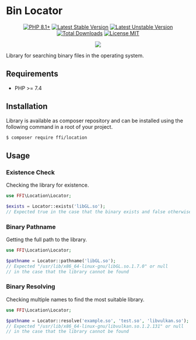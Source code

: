 # Bin Locator

<p align="center">
    <a href="https://packagist.org/packages/ffi/location"><img src="https://poser.pugx.org/ffi/location/require/php?style=for-the-badge" alt="PHP 8.1+"></a>
    <a href="https://packagist.org/packages/ffi/location"><img src="https://poser.pugx.org/ffi/location/version?style=for-the-badge" alt="Latest Stable Version"></a>
    <a href="https://packagist.org/packages/ffi/location"><img src="https://poser.pugx.org/ffi/location/v/unstable?style=for-the-badge" alt="Latest Unstable Version"></a>
    <a href="https://packagist.org/packages/ffi/location"><img src="https://poser.pugx.org/ffi/location/downloads?style=for-the-badge" alt="Total Downloads"></a>
    <a href="https://raw.githubusercontent.com/php-ffi/location/master/LICENSE.md"><img src="https://poser.pugx.org/ffi/location/license?style=for-the-badge" alt="License MIT"></a>
</p>
<p align="center">
    <a href="https://github.com/php-ffi/location/actions"><img src="https://github.com/php-ffi/location/workflows/build/badge.svg"></a>
</p>

Library for searching binary files in the operating system.

## Requirements

- PHP >= 7.4

## Installation

Library is available as composer repository and can be installed using the 
following command in a root of your project.

```sh
$ composer require ffi/location
```

## Usage

### Existence Check

Checking the library for existence.

```php
use FFI\Location\Locator;

$exists = Locator::exists('libGL.so');
// Expected true in the case that the binary exists and false otherwise
```

### Binary Pathname

Getting the full path to the library.

```php
use FFI\Location\Locator;

$pathname = Locator::pathname('libGL.so');
// Expected "/usr/lib/x86_64-linux-gnu/libGL.so.1.7.0" or null
// in the case that the library cannot be found
```

### Binary Resolving

Checking multiple names to find the most suitable library.

```php
use FFI\Location\Locator;

$pathname = Locator::resolve('example.so', 'test.so', 'libvulkan.so');
// Expected "/usr/lib/x86_64-linux-gnu/libvulkan.so.1.2.131" or null
// in the case that the library cannot be found
```
